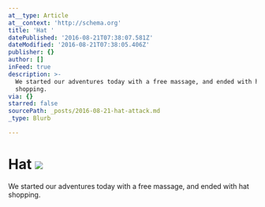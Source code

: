 ```yaml
---
at__type: Article
at__context: 'http://schema.org'
title: 'Hat '
datePublished: '2016-08-21T07:38:07.581Z'
dateModified: '2016-08-21T07:38:05.406Z'
publisher: {}
author: []
inFeed: true
description: >-
  We started our adventures today with a free massage, and ended with hat
  shopping.
via: {}
starred: false
sourcePath: _posts/2016-08-21-hat-attack.md
_type: Blurb

---
```

# Hat ![](https://the-grid-user-content.s3-us-west-2.amazonaws.com/47585709-6006-4a67-95dc-40a5b4831ea9.jpg)

We started our adventures today with a free massage, and ended with hat shopping.